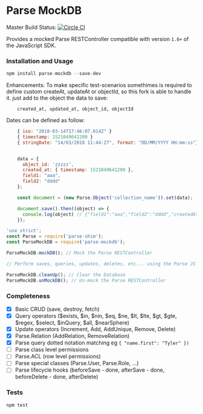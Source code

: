 Parse MockDB
=====================

Master Build Status: [![Circle CI](https://circleci.com/gh/HustleInc/parse-mockdb/tree/master.svg?style=svg)](https://circleci.com/gh/HustleInc/parse-mockdb/tree/master)

Provides a mocked Parse RESTController compatible with version `1.6+` of the JavaScript SDK.

### Installation and Usage

```js
npm install parse-mockdb --save-dev
```

Enhancements: 
  To make specific test-scenarios somethimes is required to define custom createAt, updateAt or objectId, 
  so this fork is able to handle it. just add to the object the data to save:

```
    created_at, updated_at, object_id, objectId
```
  Dates can be defined as follow:
```js
    { iso: "2018-03-14T17:46:07.014Z" }
    { timestamp: 1521049641200 } 
    { stringDate: "14/03/2018 11:44:27", format: "DD/MM/YYYY HH:mm:ss"} // format is optional, and the default is: DD/MM/YYYY HH:mm:ss
```
```js

    data = { 
      object_id: 'zzzzz',
      created_at: { timestamp: 1521049641200 },
      field1: "aaa",
      field2: "dddd" 
    };

    const document = (new Parse.Object('collection_name')).set(data);

    document.save().then((object) => {
      console.log(object) // {"field1":"aaa","field2":"dddd","createdAt":"2018-03-14T17:47:21.200Z","updatedAt":"2018-03-14T17:53:15.985Z","objectId":"zzzzz"}  
    });
```

```js
'use strict';
const Parse = require('parse-shim');
const ParseMockDB = require('parse-mockdb');

ParseMockDB.mockDB(); // Mock the Parse RESTController

// Perform saves, queries, updates, deletes, etc... using the Parse JS SDK

ParseMockDB.cleanUp(); // Clear the Database
ParseMockDB.unMockDB(); // Un-mock the Parse RESTController
```

### Completeness

 - [x] Basic CRUD (save, destroy, fetch)
 - [x] Query operators ($exists, $in, $nin, $eq, $ne, $lt, $lte, $gt, $gte, $regex, $select, $inQuery, $all, $nearSphere)
 - [x] Update operators (Increment, Add, AddUnique, Remove, Delete)
 - [x] Parse.Relation (AddRelation, RemoveRelation)
 - [x] Parse query dotted notation matching eg `{ "name.first": "Tyler" })`
 - [ ] Parse class level permissions
 - [ ] Parse.ACL (row level permissions)
 - [ ] Parse special classes (Parse.User, Parse.Role, ...)
 - [ ] Parse lifecycle hooks (beforeSave - done, afterSave - done, beforeDelete - done, afterDelete)

### Tests

```sh
npm test
```
